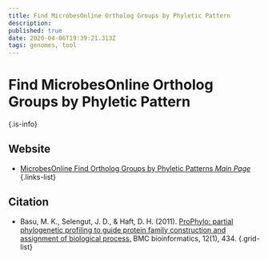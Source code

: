 ```yaml
---
title: Find MicrobesOnline Ortholog Groups by Phyletic Pattern
description: 
published: true
date: 2020-04-06T19:39:21.313Z
tags: genomes, tool
---
```


# Find MicrobesOnline Ortholog Groups by Phyletic Pattern


{.is-info}

## Website

- [MicrobesOnline Find Ortholog Groups by Phyletic Patterns *Main Page*](http://www.microbesonline.org/cgi-bin/matchphyloprofile.cgie)
{.links-list}

## Citation

- Basu, M. K., Selengut, J. D., & Haft, D. H. (2011). [ProPhylo: partial phylogenetic profiling to guide protein family construction and assignment of biological process.](https://bmcbioinformatics.biomedcentral.com/articles/10.1186/1471-2105-12-434) BMC bioinformatics, 12(1), 434.
{.grid-list}
